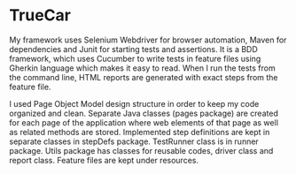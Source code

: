# TrueCar

My framework uses Selenium Webdriver for browser automation, Maven for dependencies and Junit for starting tests and assertions. It is a BDD framework, which uses Cucumber
to write tests in feature files using Gherkin language which makes it easy to read. When I run the tests from the command line, HTML reports are generated with exact steps from the
 feature file.

I used Page Object Model design structure in order to keep my code organized and clean. 
Separate Java classes (pages package) are created for each page of the application where web elements of that page as well as related methods are stored.
Implemented step definitions are kept in separate classes in stepDefs package.
TestRunner class is in runner package.
Utils package has classes for reusable codes, driver class and report class.
Feature files are kept under resources.
